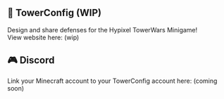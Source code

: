 ## 🏰 TowerConfig (WIP)
Design and share defenses for the Hypixel TowerWars Minigame!  
View website here: (wip)

## 🎮 Discord
Link your Minecraft account to your TowerConfig account here: (coming soon) 
